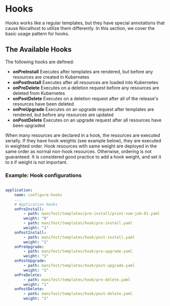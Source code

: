 # Hooks

Hooks works like a regular templates, but they have special annotations that cause Nocalhost to utilize them differently. In this section, we cover the basic usage pattern for hooks.

## The Available Hooks

The following hooks are defined:

- **onPreInstall** Executes after templates are rendered, but before any resources are created in Kubernetes
- **onPostInstall** Executes after all resources are loaded into Kubernetes
- **onPreDelete** Executes on a deletion request before any resources are deleted from Kubernetes
- **onPostDelete** Executes on a deletion request after all of the release's resources have been deleted
- **onPreUpgrade** Executes on an upgrade request after templates are rendered, but before any resources are updated
- **onPostDelete** Executes on an upgrade request after all resources have been upgraded

When many resources are declared in a hook, the resources are executed serially. If they have hook weights (see example below), they are executed in weighted order. Hook resources with same weight are deployed in the same order as normal non-hook resources. Otherwise, ordering is not guaranteed. It is considered good practice to add a hook weight, and set it to `0` if weight is not important.

### Example: Hook configurations

```yaml

application:
    name: configure-hooks
    ...
    # Application Hooks
    onPreInstall:
        - path: manifest/templates/pre-install/print-num-job-01.yaml
        weight: "0"
        - path: manifest/templates/hook/pre-install.yaml
        weight: "1"
    onPostInstall:
        - path: manifest/templates/hook/post-install.yaml
        weight: "1"
    onPreUpgrade:
        - path: manifest/templates/hook/pre-upgrade.yaml
        weight: "1"
    onPostUpgrade:
        - path: manifest/templates/hook/post-upgrade.yaml
        weight: "1"
    onPreDelete:
        - path: manifest/templates/hook/pre-delete.yaml
        weight: "1"
    onPostDelete:
        - path: manifest/templates/hook/post-delete.yaml
        weight: "1"
```